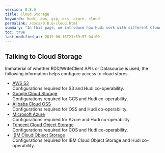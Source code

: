```yaml
---
version: 0.8.0
title: Cloud Storage
keywords: hudi, aws, gcp, oss, azure, cloud
permalink: /docs/0.8.0-cloud.html
summary: "In this page, we introduce how Hudi work with different Cloud providers."
toc: true
last_modified_at: 2019-06-16T21:59:57-04:00
---
```

 
## Talking to Cloud Storage

Immaterial of whether RDD/WriteClient APIs or Datasource is used, the following information helps configure access
to cloud stores.

 * [AWS S3](/docs/0.8.0-s3_hoodie) <br/>
   Configurations required for S3 and Hudi co-operability.
 * [Google Cloud Storage](/docs/0.8.0-gcs_hoodie) <br/>
   Configurations required for GCS and Hudi co-operability.
 * [Alibaba Cloud OSS](/docs/0.8.0-oss_hoodie.html) <br/>
   Configurations required for OSS and Hudi co-operability.
 * [Microsoft Azure](/docs/0.8.0-azure_hoodie.html) <br/>
   Configurations required for Azure and Hudi co-operability.
* [Tencent Cloud Object Storage](/docs/0.8.0-cos_hoodie.html) <br/>
   Configurations required for COS and Hudi co-operability.
* [IBM Cloud Object Storage](/docs/0.8.0-ibm_cos_hoodie.html) <br/>
   Configurations required for IBM Cloud Object Storage and Hudi co-operability.
